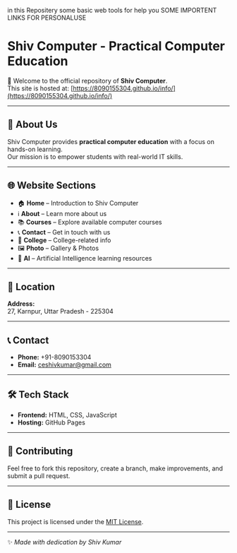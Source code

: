 in this Repositery some basic web tools for help you
SOME IMPORTENT LINKS FOR PERSONALUSE
# Shiv Computer - Practical Computer Education

🚀 Welcome to the official repository of **Shiv Computer**.  
This site is hosted at: [https://8090155304.github.io/info/](https://8090155304.github.io/info/)

---

## 📖 About Us
Shiv Computer provides **practical computer education** with a focus on hands-on learning.  
Our mission is to empower students with real-world IT skills.

---

## 🌐 Website Sections
- 🏠 **Home** – Introduction to Shiv Computer  
- ℹ️ **About** – Learn more about us  
- 📚 **Courses** – Explore available computer courses  
- 📞 **Contact** – Get in touch with us  
- 🏫 **College** – College-related info  
- 🖼️ **Photo** – Gallery & Photos  
- 🤖 **AI** – Artificial Intelligence learning resources  

---

## 📍 Location
**Address:**  
27, Karnpur, Uttar Pradesh - 225304

---

## 📞 Contact
- **Phone:** +91-8090153304  
- **Email:** [ceshivkumar@gmail.com](mailto:ceshivkumar@gmail.com)

---

## 🛠️ Tech Stack
- **Frontend:** HTML, CSS, JavaScript  
- **Hosting:** GitHub Pages  

---

## 🤝 Contributing
Feel free to fork this repository, create a branch, make improvements, and submit a pull request.  

---

## 📜 License
This project is licensed under the [MIT License](LICENSE).

---

✨ *Made with dedication by Shiv Kumar*

